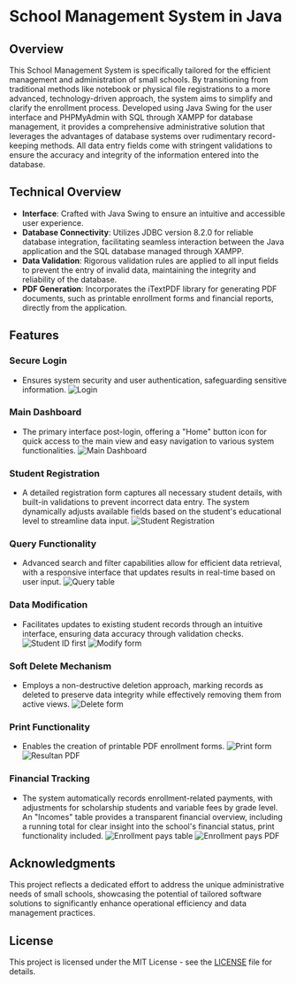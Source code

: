 # School Management System in Java

## Overview
This School Management System is specifically tailored for the efficient management and administration of small schools. By transitioning from traditional methods like notebook or physical file registrations to a more advanced, technology-driven approach, the system aims to simplify and clarify the enrollment process. Developed using Java Swing for the user interface and PHPMyAdmin with SQL through XAMPP for database management, it provides a comprehensive administrative solution that leverages the advantages of database systems over rudimentary record-keeping methods. All data entry fields come with stringent validations to ensure the accuracy and integrity of the information entered into the database.

## Technical Overview
- **Interface**: Crafted with Java Swing to ensure an intuitive and accessible user experience.
- **Database Connectivity**: Utilizes JDBC version 8.2.0 for reliable database integration, facilitating seamless interaction between the Java application and the SQL database managed through XAMPP.
- **Data Validation**: Rigorous validation rules are applied to all input fields to prevent the entry of invalid data, maintaining the integrity and reliability of the database.
- **PDF Generation**: Incorporates the iTextPDF library for generating PDF documents, such as printable enrollment forms and financial reports, directly from the application.

## Features

### Secure Login
- Ensures system security and user authentication, safeguarding sensitive information.
  ![Login](https://github.com/AlonsoSOscarI/Portfolio/blob/main/Java-SchoolManagementSystem/JavaOutput/1.%20Login.JPG)

### Main Dashboard
- The primary interface post-login, offering a "Home" button icon for quick access to the main view and easy navigation to various system functionalities.
  ![Main Dashboard](https://github.com/AlonsoSOscarI/Portfolio/blob/main/Java-SchoolManagementSystem/JavaOutput/2.%20Main%20Dashboard.JPG)

### Student Registration
- A detailed registration form captures all necessary student details, with built-in validations to prevent incorrect data entry. The system dynamically adjusts available fields based on the student's educational level to streamline data input.
  ![Student Registration](https://github.com/AlonsoSOscarI/Portfolio/blob/main/Java-SchoolManagementSystem/JavaOutput/3.%20Student%20Registration.JPG)

### Query Functionality
- Advanced search and filter capabilities allow for efficient data retrieval, with a responsive interface that updates results in real-time based on user input.
  ![Query table](https://github.com/AlonsoSOscarI/Portfolio/blob/main/Java-SchoolManagementSystem/JavaOutput/4.%20Students%20Table.JPG)

### Data Modification
- Facilitates updates to existing student records through an intuitive interface, ensuring data accuracy through validation checks.
  ![Student ID first](https://github.com/AlonsoSOscarI/Portfolio/blob/main/Java-SchoolManagementSystem/JavaOutput/5.%20Modify.JPG)
  ![Modify form](https://github.com/AlonsoSOscarI/Portfolio/blob/main/Java-SchoolManagementSystem/JavaOutput/6.%20Modify%20form.JPG)

### Soft Delete Mechanism
- Employs a non-destructive deletion approach, marking records as deleted to preserve data integrity while effectively removing them from active views.
  ![Delete form](https://github.com/AlonsoSOscarI/Portfolio/blob/main/Java-SchoolManagementSystem/JavaOutput/7.%20Delete%20Form.JPG)

### Print Functionality
- Enables the creation of printable PDF enrollment forms.
  ![Print form ](https://github.com/AlonsoSOscarI/Portfolio/blob/main/Java-SchoolManagementSystem/JavaOutput/8.%20Print%20Enrollment.JPG)
  ![Resultan PDF](https://github.com/AlonsoSOscarI/Portfolio/blob/main/Java-SchoolManagementSystem/JavaOutput/9.%20Enrollment%20PDF.JPG)

### Financial Tracking
- The system automatically records enrollment-related payments, with adjustments for scholarship students and variable fees by grade level. An "Incomes" table provides a transparent financial overview, including a running total for clear insight into the school's financial status, print functionality included.
  ![Enrollment pays table](https://github.com/AlonsoSOscarI/Portfolio/blob/main/Java-SchoolManagementSystem/JavaOutput/10.%20Incomes.JPG)
  ![Enrollment pays PDF](https://github.com/AlonsoSOscarI/Portfolio/blob/main/Java-SchoolManagementSystem/JavaOutput/11.%20Incomes%20PDF.JPG)

## Acknowledgments
This project reflects a dedicated effort to address the unique administrative needs of small schools, showcasing the potential of tailored software solutions to significantly enhance operational efficiency and data management practices.

## License
This project is licensed under the MIT License - see the [LICENSE](./LICENSE) file for details.
